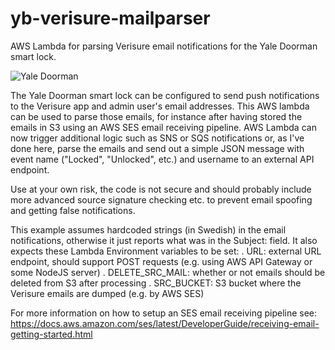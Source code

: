 # yb-verisure-mailparser
AWS Lambda for parsing Verisure email notifications for the Yale Doorman smart lock. 

![Yale Doorman](https://www.yale.se/presets/product-slideshow/Yale/YaleSE/produkter/entredorr/Doorman%20Beslag%20utsida%20-%20364682.jpg)

The Yale Doorman smart lock can be configured to send push notifications to the Verisure app and admin user's email addresses. This AWS lambda can be used to parse those emails, for instance after having stored the emails in S3 using an AWS SES email receiving pipeline. AWS Lambda can now trigger additional logic such as SNS or SQS notifications or, as I've done here, parse the emails and send out a simple JSON message with event name ("Locked", "Unlocked", etc.) and username to an external API endpoint.

Use at your own risk, the code is not secure and should probably include more advanced source signature checking etc. to prevent email spoofing and getting false notifications.

This example assumes hardcoded strings (in Swedish) in the email notifications, otherwise it just reports what was in the Subject: field. It also expects these Lambda Environment variables to be set:
. URL: external URL endpoint, should support POST requests (e.g. using AWS API Gateway or some NodeJS server) 
. DELETE_SRC_MAIL: whether or not emails should be deleted from S3 after processing
. SRC_BUCKET: S3 bucket where the Verisure emails are dumped (e.g. by AWS SES)

For more information on how to setup an SES email receiving pipeline see: https://docs.aws.amazon.com/ses/latest/DeveloperGuide/receiving-email-getting-started.html
